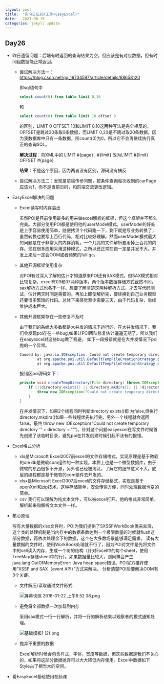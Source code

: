 ```yaml
---
layout: post
title:  "实习日记26(工作+EasyExcel)"
date:   2021-08-19
categories: jekyll update
---
```


## Day26

- 昨日遗留问题：后端有时返回的查询结果为空，但应该是有对应数据，但有时同组数据能正常返回。

  - 尝试解决方法一：https://blog.csdn.net/qq_19734597/article/details/88658120

    即sql语句中

    ```sql
    select count(0) from table limit 0,10
    ```

    和

    ```sql
    select count(0) from table limit 10 offset 0
    ```

    的区别，LIMIT 0 OFFSET 10和LIMIT 0,10这两种写法是完全相反的，OFFSET是跳过20条取0条数据，而LIMIT 0,20是不跳过取20条数据，因为我数据库中只有一条数据，所count(0)为0，所以它不会再继续执行真正的查询SQL。

    **解决过程**：将XML中的 LIMIT #{page} , #{limit} 改为LIMIT #{limit} OFFSET #{page}

    **结果**：不是这个原因，因为两者没有区别，源码没有搞反

  - 尝试解决方法二：发现是前端传参问题，按条件查询每次收到的curPage应该为1，而不是当前页码，和前端交流更改逻辑。

- EasyExcel解决的问题

  - Excel读写时内存溢出

    虽然POI是目前使用最多的用来做excel解析的框架，但这个框架并不那么完美。大部分使用POI都是使用他的userModel模式。userModel的好处是上手容易使用简单，随便拷贝个代码跑一下，剩下就是写业务转换了，虽然转换也要写上百行代码，相对比较好理解。然而userModel模式最大的问题是在于非常大的内存消耗，一个几兆的文件解析要用掉上百兆的内存。现在很多应用采用这种模式，之所以还正常在跑一定是并发不大，并发上来后一定会OOM或者频繁的full gc。

  - 其他开源框架使用复杂

    对POI有过深入了解的估计才知道原来POI还有SAX模式。但SAX模式相对比较复杂，excel有03和07两种版本，两个版本数据存储方式截然不同，sax解析方式也各不一样。想要了解清楚这两种解析方式，才去写代码测试，估计两天时间是需要的。再加上即使解析完，要转换到自己业务模型还要很多繁琐的代码。总体下来感觉至少需要三天，由于代码复杂，后续维护成本巨大。

  - 其他开源框架存在一些修复不及时

    由于我们的系统大多数都是大并发的情况下运行的，在大并发情况下，我们会发现poi存在一些bug,如果让POI团队修复估计遥遥无期了。所以我们在easyexcel对这些bug做了规避。 如下一段报错就是在大并发情况下poi抛的一个异常。

    ```java
    Caused by: java.io.IOException: Could not create temporary directory '/home/admin/dio2o/.default/temp/poifiles'
            at org.apache.poi.util.DefaultTempFileCreationStrategy.createTempDirectory(DefaultTempFileCreationStrategy.java:93) ~[poi-3.15.jar:3.15]
            at org.apache.poi.util.DefaultTempFileCreationStrategy.createPOIFilesDirectory(DefaultTempFileCreationStrategy.java:82) ~[poi-3.15.jar:3.15]
    ```

    报错区poi源码如下：

    ```java
    private void createTempDirectory(File directory) throws IOException {
        if (!(directory.exists() || directory.mkdirs()) || !directory.isDirectory()) {
            throw new IOException("Could not create temporary directory '" + directory + "'");
        }
    }
    ```

    在并发情况下，如果2个线程同时判断directory.exists()都 为false,但执行directory.mkdirs()如果一些线程优先执行完，另外一个线程就会返回false。最终 throw new IOException("Could not create temporary directory '" + directory + "'")。针对这个问题easyexcel在写文件时候首先创建了该临时目录，避免poi在并发创建时候引起不该有的报错。

- Excel格式分析

  - xls是Microsoft Excel2007前excel的文件存储格式，实现原理是基于微软的ole db是微软com组件的一种实现，本质上也是一个微型数据库，由于微软的东西很多不开源，另外也已经被淘汰，了解它的细节意义不大，底层的编程都是基于微软的com组件去开发的。
  - xlsx是Microsoft Excel2007后excel的文件存储格式，实现是基于openXml和zip技术。这种存储简单，安全传输方便，同时处理数据也变的简单。
  - csv 我们可以理解为纯文本文件，可以被excel打开。他的格式非常简单，解析起来和解析文本文件一样。

- 核心原理

  写有大量数据的xlsx文件时，POI为我们提供了SXSSFWorkBook类来处理，这个类的处理机制是当内存中的数据条数达到一个极限数量的时候就flush这部分数据，再依次处理余下的数据，这个在大多数场景能够满足需求。 读有大量数据的文件时，使用WorkBook处理就不行了，因为POI对文件是先将文件中的cell读入内存，生成一个树的结构（针对Excel中的每个sheet，使用TreeMap存储sheet中的行）。如果数据量比较大，则同样会产生java.lang.OutOfMemoryError: Java heap space错误。POI官方推荐使用“XSSF and SAX（event API）”方式来解决。 分析清楚POI后要解决OOM有3个关键。

  - 文件解压/读取通过文件形式

    ![屏幕快照 2018-01-22 上午8.52.08.png](https://camo.githubusercontent.com/a59db2b913fd6d8aca711c0d1b75a19adcb6e65508f8110b6d8bcaf904fe3090/687474703a2f2f617461322d696d672e636e2d68616e677a686f752e696d672d7075622e616c6979756e2d696e632e636f6d2f65336133353030303134633935663731313864386332303061353161636162342e706e67)

  - 避免将全部数据一次加载到内存

    采用sax模式一行一行解析，并将一行的解析结果以观察者的模式通知处理。

    ![基础模板1 (2).png](https://camo.githubusercontent.com/b29931598d63434def63812b4e144fb889292d289c901f6c4b09e951bed22b7b/687474703a2f2f617461322d696d672e636e2d68616e677a686f752e696d672d7075622e616c6979756e2d696e632e636f6d2f38326262313935616336323533323936336232333634643265346461323365352e706e67)

  - 抛弃不重要的数据

    Excel解析时候会包含样式，字体，宽度等数据，但这些数据是我们不关心的，如果将这部分数据抛弃可以大大降低内存使用。Excel中数据如下Style占了相当大的空间。

- 看EasyExcel基础使用视频课
